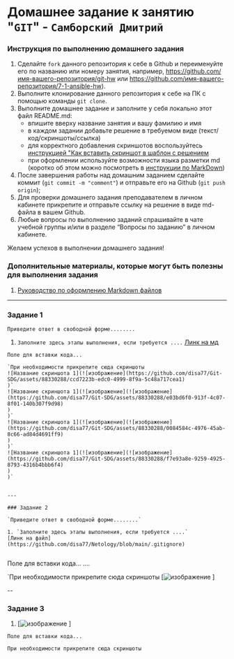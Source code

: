 # Домашнее задание к занятию "`GIT`" - `Самборский Дмитрий`


### Инструкция по выполнению домашнего задания

   1. Сделайте `fork` данного репозитория к себе в Github и переименуйте его по названию или номеру занятия, например, https://github.com/имя-вашего-репозитория/git-hw или  https://github.com/имя-вашего-репозитория/7-1-ansible-hw).
   2. Выполните клонирование данного репозитория к себе на ПК с помощью команды `git clone`.
   3. Выполните домашнее задание и заполните у себя локально этот файл README.md:
      - впишите вверху название занятия и вашу фамилию и имя
      - в каждом задании добавьте решение в требуемом виде (текст/код/скриншоты/ссылка)
      - для корректного добавления скриншотов воспользуйтесь [инструкцией "Как вставить скриншот в шаблон с решением](https://github.com/netology-code/sys-pattern-homework/blob/main/screen-instruction.md)
      - при оформлении используйте возможности языка разметки md (коротко об этом можно посмотреть в [инструкции  по MarkDown](https://github.com/netology-code/sys-pattern-homework/blob/main/md-instruction.md))
   4. После завершения работы над домашним заданием сделайте коммит (`git commit -m "comment"`) и отправьте его на Github (`git push origin`);
   5. Для проверки домашнего задания преподавателем в личном кабинете прикрепите и отправьте ссылку на решение в виде md-файла в вашем Github.
   6. Любые вопросы по выполнению заданий спрашивайте в чате учебной группы и/или в разделе “Вопросы по заданию” в личном кабинете.
   
Желаем успехов в выполнении домашнего задания!
   
### Дополнительные материалы, которые могут быть полезны для выполнения задания

1. [Руководство по оформлению Markdown файлов](https://gist.github.com/Jekins/2bf2d0638163f1294637#Code)

---

### Задание 1

`Приведите ответ в свободной форме........`

1. `Заполните здесь этапы выполнения, если требуется ....`
[Линк на мд](https://github.com/disa77/Netology/commit/4f69daf581103f6ad32197d1a2933d6ff9f7ce68)

```
Поле для вставки кода...

`При необходимости прикрепитe сюда скриншоты
![Название скриншота 1](![изображение](https://github.com/disa77/Git-SDG/assets/88330288/ccd7223b-edc0-4999-8f9a-5c48a717cea1)
)`
![Название скриншота 1](![изображение](![изображение](https://github.com/disa77/Git-SDG/assets/88330288/e03bd6f0-913f-4c07-8f01-140b307f9d98)
)
)`
![Название скриншота 1](![изображение](![изображение](https://github.com/disa77/Git-SDG/assets/88330288/0084584c-4976-45ab-8c66-ad84d4691ff9)
)
)`
![Название скриншота 1](![изображение](![изображение](https://github.com/disa77/Git-SDG/assets/88330288/f7e93a8e-9259-4925-8793-4316b4bbb6f4)
)
)`


---

### Задание 2

`Приведите ответ в свободной форме........`

1. `Заполните здесь этапы выполнения, если требуется ....`
[Линк на файл](https://github.com/disa77/Netology/blob/main/.gitignore)


```
Поле для вставки кода...
....


`При необходимости прикрепитe сюда скриншоты
[![изображение](https://github.com/disa77/Git-SDG/assets/88330288/14877de3-c6dc-4ca7-9b7a-fbdde620d475)
]

--

### Задание 3

1. [![изображение](https://github.com/disa77/Git-SDG/assets/88330288/712d5925-9c7e-42e4-a0d9-93fe13eff851)
]
```
Поле для вставки кода...

При необходимости прикрепитe сюда скриншоты


